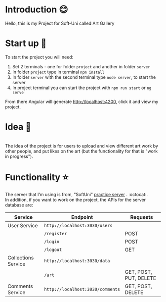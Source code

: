 # Introduction :blush:
Hello, this is my Project for Soft-Uni called Art Gallery
# Start up :facepunch:
To start the project you will need:

1. Set 2 terminals - one for folder `project` and another in folder `server`
2. In folder `project` type in terminal `npm install`
3. In folder `server` with the second terminal type `node server`, to start the server
4. In project terminal you can start the project with `npm run start` or `ng serve`
   
From there Angular will generate <http://localhost:4200>, click it and view my project.

# Idea :art:
   <br> The idea of the project is for users to upload and view different art work by other people,
and put likes on the art (but the functionality for that is "work in progress").

# Functionality :star:
The server that I'm using is from, "SoftUni" [practice server]( https://github.com/softuni-practice-server/softuni-practice-server) . :octocat:. 
<br> In addition, if you want to work on the project, the APIs for the server database are:
<br>


| Service           | Endpoint                    | Requests      |
|-------------------|-----------------------------|---------------|
| User Service      | `http://localhost:3030/users` |               |
|                   | `/register`                   | POST          |
|                   | `/login`                      | POST          |
|                   | `/logout`                     | GET           |
| Collections Service | `http://localhost:3030/data` |               |
|                     | `/art`                        | GET, POST, PUT, DELETE |
| Comments Service  | `http://localhost:3030/comments` | GET, POST, DELETE |
